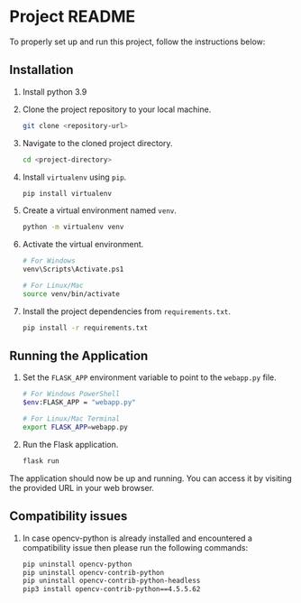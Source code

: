 # Project README

To properly set up and run this project, follow the instructions below:

## Installation

1. Install python 3.9

2. Clone the project repository to your local machine.

   ```bash
   git clone <repository-url>
   ```

3. Navigate to the cloned project directory.

   ```bash
   cd <project-directory>
   ```

4. Install `virtualenv` using `pip`.

   ```bash
   pip install virtualenv
   ```

5. Create a virtual environment named `venv`.

   ```bash
   python -m virtualenv venv
   ```

6. Activate the virtual environment.

   ```bash
   # For Windows
   venv\Scripts\Activate.ps1

   # For Linux/Mac
   source venv/bin/activate
   ```

7. Install the project dependencies from `requirements.txt`.

   ```bash
   pip install -r requirements.txt
   ```

## Running the Application

1. Set the `FLASK_APP` environment variable to point to the `webapp.py` file.

   ```bash
   # For Windows PowerShell
   $env:FLASK_APP = "webapp.py"

   # For Linux/Mac Terminal
   export FLASK_APP=webapp.py
   ```

2. Run the Flask application.

   ```bash
   flask run
   ```

The application should now be up and running. You can access it by visiting the provided URL in your web browser.

## Compatibility issues 

1. In case opencv-python is already installed and encountered a compatibility issue then please run the following commands:

   ```bash
   pip uninstall opencv-python
   pip uninstall opencv-contrib-python
   pip uninstall opencv-contrib-python-headless
   pip3 install opencv-contrib-python==4.5.5.62
   ```
